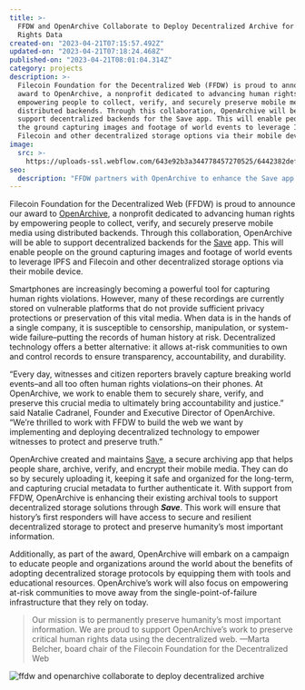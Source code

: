 ```yaml
---
title: >-
  FFDW and OpenArchive Collaborate to Deploy Decentralized Archive for Human
  Rights Data
created-on: "2023-04-21T07:15:57.492Z"
updated-on: "2023-04-21T07:18:24.468Z"
published-on: "2023-04-21T08:01:04.314Z"
category: projects
description: >-
  Filecoin Foundation for the Decentralized Web (FFDW) is proud to announce our
  award to OpenArchive, a nonprofit dedicated to advancing human rights by
  empowering people to collect, verify, and securely preserve mobile media using
  distributed backends. Through this collaboration, OpenArchive will be able to
  support decentralized backends for the Save app. This will enable people on
  the ground capturing images and footage of world events to leverage IPFS and
  Filecoin and other decentralized storage options via their mobile device.
image:
  src: >-
    https://uploads-ssl.webflow.com/643e92b3a344778457270525/6442382def619d14d6b54705_openarchive.png
seo:
  description: "FFDW partners with OpenArchive to enhance the Save app with decentralized storage, enabling secure preservation of crucial human rights documentation worldwide."
---
```


Filecoin Foundation for the Decentralized Web (FFDW) is proud to announce our award to [OpenArchive](https://open-archive.org/), a nonprofit dedicated to advancing human rights by empowering people to collect, verify, and securely preserve mobile media using distributed backends. Through this collaboration, OpenArchive will be able to support decentralized backends for the [Save](https://open-archive.org/Save-Launch/) app. This will enable people on the ground capturing images and footage of world events to leverage IPFS and Filecoin and other decentralized storage options via their mobile device.

Smartphones are increasingly becoming a powerful tool for capturing human rights violations. However, many of these recordings are currently stored on vulnerable platforms that do not provide sufficient privacy protections or preservation of this vital media. When data is in the hands of a single company, it is susceptible to censorship, manipulation, or system-wide failure–putting the records of human history at risk. Decentralized technology offers a better alternative: it allows at-risk communities to own and control records to ensure transparency, accountability, and durability.

“Every day, witnesses and citizen reporters bravely capture breaking world events–and all too often human rights violations–on their phones. At OpenArchive, we work to enable them to securely share, verify, and preserve this crucial media to ultimately bring accountability and justice.” said Natalie Cadranel, Founder and Executive Director of OpenArchive. “We’re thrilled to work with FFDW to build the web we want by implementing and deploying decentralized technology to empower witnesses to protect and preserve truth.”

OpenArchive created and maintains [Save](https://open-archive.org/Save-Launch/), a secure archiving app that helps people share, archive, verify, and encrypt their mobile media. They can do so by securely uploading it, keeping it safe and organized for the long-term, and capturing crucial metadata to further authenticate it. With support from FFDW, OpenArchive is enhancing their existing archival tools to support decentralized storage solutions through _**Save**_. This work will ensure that history’s first responders will have access to secure and resilient decentralized storage to protect and preserve humanity’s most important information.

Additionally, as part of the award, OpenArchive will embark on a campaign to educate people and organizations around the world about the benefits of adopting decentralized storage protocols by equipping them with tools and educational resources. OpenArchive’s work will also focus on empowering at-risk communities to move away from the single-point-of-failure infrastructure that they rely on today.

> Our mission is to permanently preserve humanity’s most important information. We are proud to support OpenArchive’s work to preserve critical human rights data using the decentralized web. —Marta Belcher, board chair of the Filecoin Foundation for the Decentralized Web

![ffdw and openarchive collaborate to deploy decentralized archive](https://uploads-ssl.webflow.com/643e92b3a344778457270525/643e98c1be93f295c8a42d6c_ffdw-and-openarchive-collaborate-to-deploy-decentralized-archive-for-human-rights-data.png)
